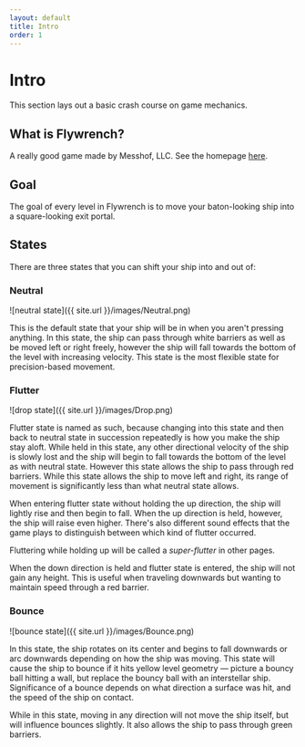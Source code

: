 ```yaml
---
layout: default
title: Intro
order: 1
---
```


# Intro

This section lays out a basic crash course on game mechanics.

## What is Flywrench?

A really good game made by Messhof, LLC. See the homepage [here](http://www.flywrench.com).

## Goal

The goal of every level in Flywrench is to move your baton-looking ship into a square-looking exit portal.

## States

There are three states that you can shift your ship into and out of:

### Neutral

![neutral state]({{ site.url }}/images/Neutral.png)

This is the default state that your ship will be in when you aren't pressing anything. In this state, the ship can pass through white barriers as well as be moved left or right freely, however the ship will fall towards the bottom of the level with increasing velocity. This state is the most flexible state for precision-based movement.

### Flutter

![drop state]({{ site.url }}/images/Drop.png)

Flutter state is named as such, because changing into this state and then back to neutral state in succession repeatedly is how you make the ship stay aloft. While held in this state, any other directional velocity of the ship is slowly lost and the ship will begin to fall towards the bottom of the level as with neutral state. However this state allows the ship to pass through red barriers. While this state allows the ship to move left and right, its range of movement is significantly less than what neutral state allows.

When entering flutter state without holding the up direction, the ship will lightly rise and then begin to fall. When the up direction is held, however, the ship will raise even higher. There's also different sound effects that the game plays to distinguish between which kind of flutter occurred.

Fluttering while holding up will be called a *super-flutter* in other pages.

When the down direction is held and flutter state is entered, the ship will not gain any height. This is useful when traveling downwards but wanting to maintain speed through a red barrier.

### Bounce

![bounce state]({{ site.url }}/images/Bounce.png)

In this state, the ship rotates on its center and begins to fall downwards or arc downwards depending on how the ship was moving. This state will cause the ship to bounce if it hits yellow level geometry — picture a bouncy ball hitting a wall, but replace the bouncy ball with an interstellar ship. Significance of a bounce depends on what direction a surface was hit, and the speed of the ship on contact.

While in this state, moving in any direction will not move the ship itself, but will influence bounces slightly. It also allows the ship to pass through green barriers.
